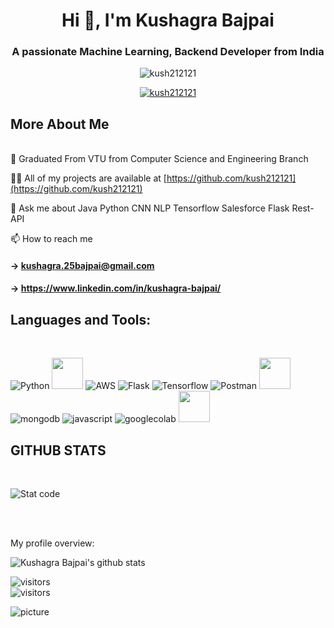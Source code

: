 <h1 align="center">Hi 👋, I'm Kushagra Bajpai</h1>
<h3 align="center">A passionate Machine Learning, Backend Developer from India</h3>

<p align="center"> <img src="https://komarev.com/ghpvc/?username=kush212121&label=Profile%20views&color=0e75b6&style=flat" alt="kush212121" /> </p>

<p align="center"> 
<a href="https://github.com/ryo-ma/github-profile-trophy"><img src="https://github-profile-trophy.vercel.app/?username=kush212121&theme=nord" alt="kush212121" /></a> 
</p>

<h2>More About Me </h2>
<br> 
🌱 Graduated From VTU from Computer Science and Engineering Branch 

👨‍💻 All of my projects are available at [https://github.com/kush212121](https://github.com/kush212121)

💬 Ask me about Java Python CNN NLP Tensorflow Salesforce Flask Rest-API  

📫 How to reach me 
      <h4> ->  **kushagra.25bajpai@gmail.com**
      <h4> ->  **https://www.linkedin.com/in/kushagra-bajpai/**
       
      

<h2>Languages and Tools:</h2>
<br>

![Python](https://img.shields.io/badge/python-02569B?style=for-the-badge&logo=python&color=white)
<code><a href="https://www.mysql.com/" target="_blank"><img height="50" src="https://www.vectorlogo.zone/logos/mysql/mysql-ar21.svg"></a></code>
![AWS](https://img.shields.io/badge/aws-02569B?style=for-the-badge&logo=amazon&color=white)
![Flask](https://img.shields.io/badge/Flask-02569B?style=for-the-badge&logo=flask&color=white)
![Tensorflow](https://img.shields.io/badge/Tensorflow-02569B?style=for-the-badge&logo=tensorflow&color=white)
![Postman](https://img.shields.io/badge/Postman-02569B?style=for-the-badge&logo=postman&color=white)
<code><a href="https://jupyter.org/" target="_blank"><img height="50" src="https://www.vectorlogo.zone/logos/jupyter/jupyter-ar21.svg"></a></code>
![mongodb](https://img.shields.io/badge/mongodb-02569B?style=for-the-badge&logo=mongodb&color=white)
![javascript](https://img.shields.io/badge/javascript-02569B?style=for-the-badge&logo=javascript&color=white)
![googlecolab](https://img.shields.io/badge/googlecolab-02569B?style=for-the-badge&logo=googlecolab&color=white)
<code><a href="https://www.sqlite.org/" target="_blank"><img height="50" src="https://www.vectorlogo.zone/logos/sqlite/sqlite-ar21.svg"></a></code>

<h2> GITHUB STATS </h2>
<br>

![Stat code](https://github-readme-streak-stats.herokuapp.com/?user=kush212121&theme=dark)

<!-- [![my github activity graph](https://activity-graph.herokuapp.com/graph?username=kush212121&theme=github)](https://github.com/kush212121/github-readme-activity-graph) -->
<br>
<br>
 
<div><p>My profile overview: </p></div>

![Kushagra Bajpai's github stats](https://github-readme-stats.vercel.app/api?username=Kush212121&show_icons=true)

![visitors](https://visitor-badge.glitch.me/badge?page_id=Kush212121.Kush212121)<br />
 ![visitors](https://visitor-badge.laobi.icu/badge?page_id=Kush212121.Kush212121)
 
 
 
 
 ![picture](https://raw.githubusercontent.com/saadeghi/saadeghi/master/dino.gif)
<br />
<br />
